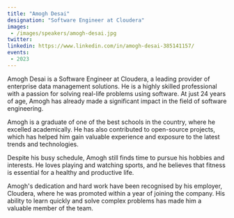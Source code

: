 ```yaml
---
title: "Amogh Desai"
designation: "Software Engineer at Cloudera"
images:
 - /images/speakers/amogh-desai.jpg
twitter: 
linkedin: https://www.linkedin.com/in/amogh-desai-385141157/
events:
 - 2023
---
```


Amogh Desai is a Software Engineer at Cloudera, a leading provider of enterprise data management solutions. He is a highly skilled professional with a passion for solving real-life problems using software. At just 24 years of age, Amogh has already made a significant impact in the field of software engineering.



Amogh is a graduate of one of the best schools in the country, where he excelled academically. He has also contributed to open-source projects, which has helped him gain valuable experience and exposure to the latest trends and technologies.



Despite his busy schedule, Amogh still finds time to pursue his hobbies and interests. He loves playing and watching sports, and he believes that fitness is essential for a healthy and productive life.



Amogh's dedication and hard work have been recognised by his employer, Cloudera, where he was promoted within a year of joining the company. His ability to learn quickly and solve complex problems has made him a valuable member of the team.